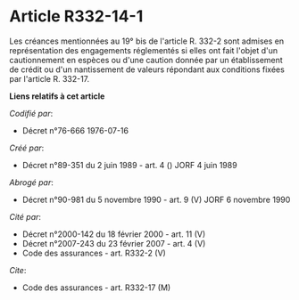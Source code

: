 # Article R332-14-1

Les créances mentionnées au 19° bis de l'article R. 332-2 sont admises en représentation des engagements réglementés si elles
ont fait l'objet d'un cautionnement en espèces ou d'une caution donnée par un établissement de crédit ou d'un nantissement de
valeurs répondant aux conditions fixées par l'article R. 332-17.

**Liens relatifs à cet article**

_Codifié par_:

  - Décret n°76-666 1976-07-16

_Créé par_:

  - Décret n°89-351 du 2 juin 1989 - art. 4 () JORF 4 juin 1989

_Abrogé par_:

  - Décret n°90-981 du 5 novembre 1990 - art. 9 (V) JORF 6 novembre 1990

_Cité par_:

  - Décret n°2000-142 du 18 février 2000 - art. 11 (V)
  - Décret n°2007-243 du 23 février 2007 - art. 4 (V)
  - Code des assurances - art. R332-2 (V)

_Cite_:

  - Code des assurances - art. R332-17 (M)
